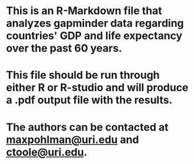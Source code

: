 # This is an R-Markdown file that analyzes gapminder data regarding countries' GDP and life expectancy over the past 60 years.
# This file should be run through either R or R-studio and will produce a .pdf output file with the results.
# The authors can be contacted at maxpohlman@uri.edu and ctoole@uri.edu.
